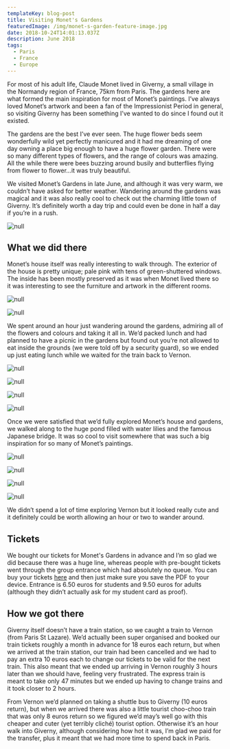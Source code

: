 ```yaml
---
templateKey: blog-post
title: Visiting Monet's Gardens
featuredImage: /img/monet-s-garden-feature-image.jpg
date: 2018-10-24T14:01:13.037Z
description: June 2018
tags:
  - Paris
  - France
  - Europe
---
```

For most of his adult life, Claude Monet lived in Giverny, a small village in the Normandy region of France, 75km from Paris. The gardens here are what formed the main inspiration for most of Monet’s paintings. I’ve always loved Monet’s artwork and been a fan of the Impressionist Period in general, so visiting Giverny has been something I’ve wanted to do since I found out it existed. 

The gardens are the best I’ve ever seen. The huge flower beds seem wonderfully wild yet perfectly manicured and it had me dreaming of one day owning a place big enough to have a huge flower garden. There were so many different types of flowers, and the range of colours was amazing. All the while there were bees buzzing around busily and butterflies flying from flower to flower…it was truly beautiful. 

We visited Monet’s Gardens in late June, and although it was very warm, we couldn’t have asked for better weather. Wandering around the gardens was magical and it was also really cool to check out the charming little town of Giverny. It’s definitely worth a day trip and could even be done in half a day if you’re in a rush.

![null](/img/mg8.jpg)

## What we did there

Monet’s house itself was really interesting to walk through. The exterior of the house is pretty unique; pale pink with tens of green-shuttered windows. The inside has been mostly preserved as it was when Monet lived there so it was interesting to see the furniture and artwork in the different rooms.

![null](/img/mg1.jpg)

![null](/img/mg3.jpg)

We spent around an hour just wandering around the gardens, admiring all of the flowers and colours and taking it all in. We’d packed lunch and had planned to have a picnic in the gardens but found out you’re not allowed to eat inside the grounds (we were told off by a security guard), so we ended up just eating lunch while we waited for the train back to Vernon.

![null](/img/mg6.jpg)

![null](/img/mg7.jpg)

![null](/img/mg5.jpg)

![null](/img/mg4.jpg)

Once we were satisfied that we’d fully explored Monet’s house and gardens, we walked along to the huge pond filled with water lilies and the famous Japanese bridge. It was so cool to visit somewhere that was such a big inspiration for so many of Monet’s paintings.

![null](/img/mg9.jpg)

![null](/img/mg10.jpg)

![null](/img/mg11.jpg)

![null](/img/mg12.jpg)

We didn’t spend a lot of time exploring Vernon but it looked really cute and it definitely could be worth allowing an hour or two to wander around.

## Tickets

We bought our tickets for Monet's Gardens in advance and I’m so glad we did because there was a huge line, whereas people with pre-bought tickets went through the group entrance which had absolutely no queue. You can buy your tickets [here](http://giverny.org/gardens/fcm/ticket/?) and then just make sure you save the PDF to your device. Entrance is 6.50 euros for students and 9.50 euros for adults (although they didn’t actually ask for my student card as proof).

## How we got there

Giverny itself doesn’t have a train station, so we caught a train to Vernon (from Paris St Lazare). We’d actually been super organised and booked our train tickets roughly a month in advance for 18 euros each return, but when we arrived at the train station, our train had been cancelled and we had to pay an extra 10 euros each to change our tickets to be valid for the next train. This also meant that we ended up arriving in Vernon roughly 3 hours later than we should have, feeling very frustrated. The express train is meant to take only 47 minutes but we ended up having to change trains and it took closer to 2 hours.

From Vernon we’d planned on taking a shuttle bus to Giverny (10 euros return), but when we arrived there was also a little tourist choo-choo train that was only 8 euros return so we figured we’d may’s well go with this cheaper and cuter (yet terribly cliché) tourist option. Otherwise it’s an hour walk into Giverny, although considering how hot it was, I’m glad we paid for the transfer, plus it meant that we had more time to spend back in Paris.
